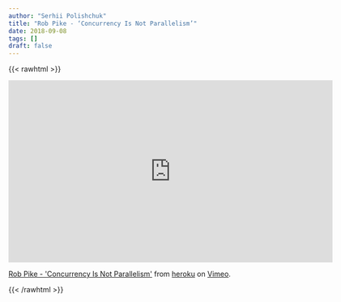 ```yaml
---
author: "Serhii Polishchuk"
title: "Rob Pike - ‘Concurrency Is Not Parallelism’"
date: 2018-09-08
tags: []
draft: false
---
```

<!--more-->
{{< rawhtml >}}
<iframe src="https://player.vimeo.com/video/49718712?color=a086ee&title=0&byline=0&portrait=0" width="640" height="360" frameborder="0" webkitallowfullscreen mozallowfullscreen allowfullscreen></iframe>
<p><a href="https://vimeo.com/49718712">Rob Pike - &#039;Concurrency Is Not Parallelism&#039;</a> from <a href="https://vimeo.com/heroku">heroku</a> on <a href="https://vimeo.com">Vimeo</a>.</p>
{{< /rawhtml >}}
